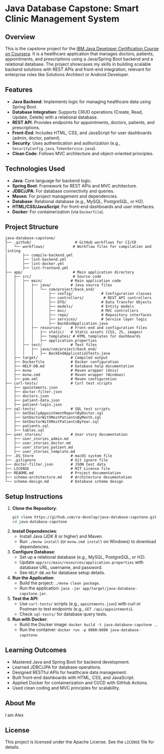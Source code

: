 # Java Database Capstone: Smart Clinic Management System

## Overview
This is the capstone project for the [IBM Java Developer Certification Course on Coursera](https://www.coursera.org/professional-certificates/ibm-full-stack-software-developer). It is a healthcare application that manages doctors, patients, appointments, and prescriptions using a Java/Spring Boot backend and a relational database. The project showcases my skills in building scalable backend solutions with REST APIs and front-end integration, relevant for enterprise roles like Solutions Architect or Android Developer.

## Features
- **Java Backend**: Implements logic for managing healthcare data using Spring Boot.
- **Database Integration**: Supports CRUD operations (Create, Read, Update, Delete) with a relational database.
- **REST API**: Provides endpoints for appointments, doctors, patients, and prescriptions.
- **Front-End**: Includes HTML, CSS, and JavaScript for user dashboards (admin, doctor, patient).
- **Security**: Uses authentication and authorization (e.g., `SecurityConfig.java`, `TokenService.java`).
- **Clean Code**: Follows MVC architecture and object-oriented principles.

## Technologies Used
- **Java**: Core language for backend logic.
- **Spring Boot**: Framework for REST APIs and MVC architecture.
- **JDBC/JPA**: For database connectivity and queries.
- **Maven**: For project management and dependencies.
- **Database**: Relational database (e.g., MySQL, PostgreSQL, or H2).
- **HTML/CSS/JavaScript**: For front-end dashboards and user interfaces.
- **Docker**: For containerization (via `Dockerfile`).

## Project Structure
```
java-database-capstone/
├── .github/                    # GitHub workflows for CI/CD
│   └── workflows/             # Workflow files for compilation and linting
│       ├── compile-backend.yml
│       ├── lint-backend.yml
│       ├── lint-docker.yml
│       ├── lint-frontend.yml
├── app/                       # Main application directory
│   ├── src/                   # Source code
│   │   ├── main/             # Main application code
│   │   │   ├── java/         # Java source files
│   │   │   │   └── com/project/back_end/
│   │   │   │       ├── config/             # Configuration classes
│   │   │   │       ├── controllers/         # REST API controllers
│   │   │   │       ├── DTO/                # Data Transfer Objects
│   │   │   │       ├── models/             # Entity models
│   │   │   │       ├── mvc/                # MVC controllers
│   │   │   │       ├── repo/               # Repository interfaces
│   │   │   │       ├── services/           # Service layer logic
│   │   │   │       ├── BackEndApplication.java
│   │   │   ├── resources/    # Front-end and configuration files
│   │   │   │   ├── static/   # Static assets (CSS, JS, images)
│   │   │   │   ├── templates/ # HTML templates for dashboards
│   │   │   │   ├── application.properties
│   │   ├── test/             # Test files
│   │   │   ├── java/com/project/back_end/
│   │   │   │   ├── BackEndApplicationTests.java
│   ├── target/               # Compiled output
│   ├── Dockerfile            # Docker configuration
│   ├── HELP-DB.md            # Database help documentation
│   ├── mvnw                  # Maven wrapper (Unix)
│   ├── mvnw.cmd              # Maven wrapper (Windows)
│   ├── pom.xml               # Maven configuration
├── curl-tests/               # Curl test scripts
│   ├── apointments.json
│   ├── doctor-filter.json
│   ├── doctors.json
│   ├── patient-data.json
│   ├── patient-login.json
├── sql-tests/                # SQL test scripts
│   ├── GetDailyAppointmentReportByDoctor.sql
│   ├── GetDoctorWithMostPatientsByMonth.sql
│   ├── GetDoctorWithMostPatientsByYear.sql
│   ├── patients.sql
│   ├── tables.sql
├── user_stories/             # User story documentation
│   ├── user_stories_admin.md
│   ├── user_stories_doctor.md
│   ├── user_stories_patient.md
│   ├── user_stories_template.md
├── .DS_Store                 # macOS system file
├── .gitignore                # Git ignore file
├── doctor-filter.json        # JSON test data
├── LICENSE                   # MIT License file
├── README.md                 # Project documentation
├── schema-architecture.md    # Architecture documentation
└── schema-design.md          # Database schema design
```

## Setup Instructions
1. **Clone the Repository**:
   ```bash
   git clone https://github.com/ra-develop/java-database-capstone.git
   cd java-database-capstone
   ```
2. **Install Dependencies**:
   - Install Java (JDK 8 or higher) and Maven.
   - Run `./mvnw install` (or `mvnw.cmd install` on Windows) to download dependencies.
3. **Configure Database**:
   - Set up a relational database (e.g., MySQL, PostgreSQL, or H2).
   - Update `app/src/main/resources/application.properties` with database URL, username, and password.
   - See `HELP-DB.md` for database setup details.
4. **Run the Application**:
   - Build the project: `./mvnw clean package`.
   - Run the application: `java -jar app/target/java-database-capstone.jar`.
5. **Test the API**:
   - Use `curl-tests/` scripts (e.g., `apointments.json`) with curl or Postman to test endpoints (e.g., `GET /api/appointments`).
   - Check `sql-tests/` for database query tests.
6. **Run with Docker**:
   - Build the Docker image: `docker build -t java-database-capstone .`.
   - Run the container: `docker run -p 8080:8080 java-database-capstone`.

## Learning Outcomes
- Mastered Java and Spring Boot for backend development.
- Learned JDBC/JPA for database operations.
- Designed RESTful APIs for healthcare data management.
- Built front-end dashboards with HTML, CSS, and JavaScript.
- Applied Docker for containerization and CI/CD with GitHub Actions.
- Used clean coding and MVC principles for scalability.

## About Me
I am Alex

## License
This project is licensed under the Apache License. See the `LICENSE` file for details.